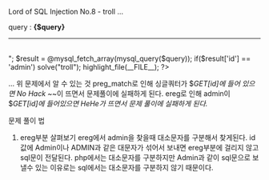Lord of SQL Injection No.8 - troll
...
<?php  
  include "./config.php";
  login_chk();
  dbconnect();
  if(preg_match('/\'/i', $_GET[id])) exit("No Hack ~_~");
  if(@ereg("admin",$_GET[id])) exit("HeHe");
  $query = "select id from prob_troll where id='{$_GET[id]}'";
  echo "<hr>query : <strong>{$query}</strong><hr><br>";
  $result = @mysql_fetch_array(mysql_query($query));
  if($result['id'] == 'admin') solve("troll");
  highlight_file(__FILE__);
?>
...
위 문제에서 알 수 있는 것
preg_match로 인해 싱글쿼터가 $_GET[id]에 들어 있으면 No Hack ~_~이 뜨면서 문제풀이에 실패하게 된다.
ereg로 인해 admin이 $_GET[id]에 들어있으면 HeHe가 뜨면서 문제 풀이에 실패하게 된다._

문제 풀이 법
1) ereg부분 살펴보기
ereg에서 admin을 찾을때 대소문자를 구분해서 찾게된다.
id값에 Admin이나 ADMIN과 같은 대문자가 섞어서 보내면 ereg부분에 걸리지 않고 sql문이 전달된다.
php에서는 대소문자를 구분하지만 Admin과 같이 sql문으로 보낼수 있는 이유로는 sql에서는 대소문자를 구분하지 않기 때문이다.
